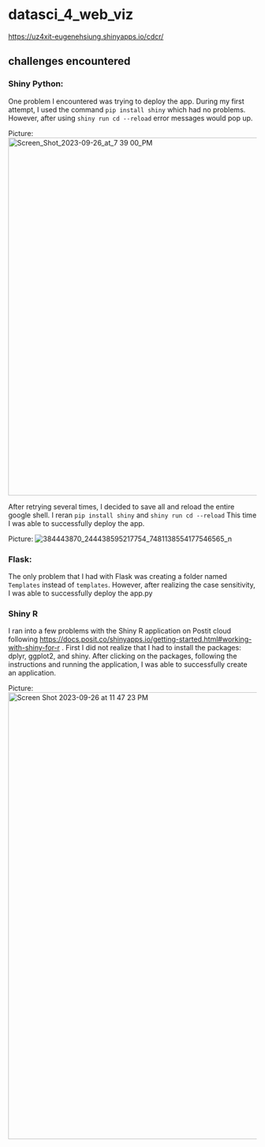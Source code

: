 # datasci_4_web_viz


https://uz4xit-eugenehsiung.shinyapps.io/cdcr/ 

## challenges encountered

### Shiny Python: 
One problem I encountered was trying to deploy the app. During my first attempt, I used the command
```pip install shiny``` which had no problems. However, after using  ```shiny run cd --reload```  error messages would pop up. 

Picture: 
<img width="724" alt="Screen_Shot_2023-09-26_at_7 39 00_PM" src="https://github.com/EugeneHsiung/datasci_4_web_viz/assets/141866888/765a9acf-fba9-4249-b35f-5d5469a17465">

After retrying several times, I decided to save all and reload the entire google shell. I reran ```pip install shiny``` and ```shiny run cd --reload``` This time I was able to successfully deploy the app. 

Picture: 
![384443870_244438595217754_7481138554177546565_n](https://github.com/EugeneHsiung/datasci_4_web_viz/assets/141866888/6ce79229-1266-4cb7-8c46-c6c2b60067e7)

### Flask: 
The only problem that I had with Flask was creating a folder named ```Templates``` instead of ```templates```. However, after realizing the case sensitivity, I was able to successfully deploy the app.py

### Shiny R
I ran into a few problems with the Shiny R application on Postit cloud following https://docs.posit.co/shinyapps.io/getting-started.html#working-with-shiny-for-r .  First I did not realize that I had to install the packages: dplyr, ggplot2, and shiny. After clicking on the packages, following the instructions and running the application, I was able to successfully create an application. 

Picture: 
<img width="904" alt="Screen Shot 2023-09-26 at 11 47 23 PM" src="https://github.com/EugeneHsiung/datasci_4_web_viz/assets/141866888/788bfb89-ac10-4f86-a62d-0ad76c5a625d">



